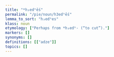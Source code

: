 ```yaml
---
title: "*h₃edʰḗs"
permalink: "/pie/noun/h3edʰḗs"
lemma_to_sort: "h₃edʰes"
klass: noun
etymology: ["Perhaps from *h₃edʰ- (“to cut”)."]
markers: []
synonyms: []
definitions: [["adze"]]
topics: []
---
```

